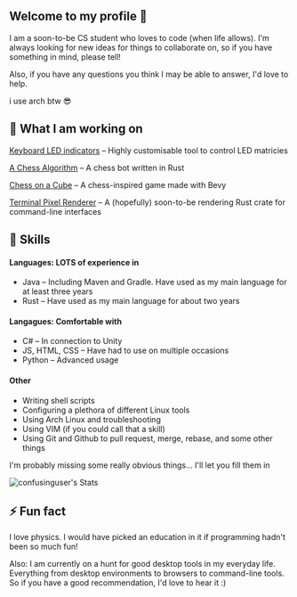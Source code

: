 ## Welcome to my profile 👋
I am a soon-to-be CS student who loves to code (when life allows). I'm always looking for new ideas for things to collaborate on, so if you have something in mind, please tell!

Also, if you have any questions you think I may be able to answer, I'd love to help.

i use arch btw 😎

## 🔭 What I am working on
[Keyboard LED indicators](https://github.com/confusinguser/keyboard-indicators) – Highly customisable tool to control LED matricies

[A Chess Algorithm](https://github.com/confusinguser/chess-algorithm-development) – A chess bot written in Rust

[Chess on a Cube](https://github.com/confusinguser/chess-on-a-cube) – A chess-inspired game made with Bevy

[Terminal Pixel Renderer](https://github.com/confusinguser/terminal-pixel-renderer) – A (hopefully) soon-to-be rendering Rust crate for command-line interfaces
## 🧰 Skills

#### Languages: LOTS of experience in
* Java – Including Maven and Gradle. Have used as my main language for at least three years
* Rust – Have used as my main language for about two years

#### Langagues: Comfortable with
* C# – In connection to Unity
* JS, HTML, CSS – Have had to use on multiple occasions
* Python – Advanced usage

#### Other
* Writing shell scripts
* Configuring a plethora of different Linux tools
* Using Arch Linux and troubleshooting
* Using VIM (if you could call that a skill)
* Using Git and Github to pull request, merge, rebase, and some other things

I'm probably missing some really obvious things... I'll let you fill them in

![confusinguser's Stats](https://github-readme-stats.vercel.app/api?username=confusinguser&theme=vue-dark&show_icons=true&hide_border=true&count_private=true)
## ⚡️ Fun fact
I love physics. I would have picked an education in it if programming hadn't been so much fun!

Also: I am currently on a hunt for good desktop tools in my everyday life. Everything from desktop environments to browsers to command-line tools. So if you have a good recommendation, I'd love to hear it :)
